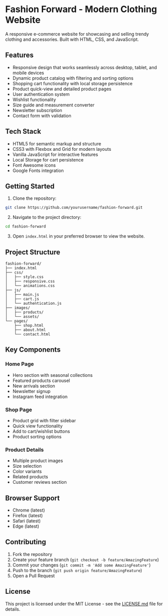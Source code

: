 # Fashion Forward - Modern Clothing Website

A responsive e-commerce website for showcasing and selling trendy clothing and accessories. Built with HTML, CSS, and JavaScript.

## Features

- Responsive design that works seamlessly across desktop, tablet, and mobile devices
- Dynamic product catalog with filtering and sorting options
- Shopping cart functionality with local storage persistence
- Product quick-view and detailed product pages
- User authentication system
- Wishlist functionality
- Size guide and measurement converter
- Newsletter subscription
- Contact form with validation

## Tech Stack

- HTML5 for semantic markup and structure
- CSS3 with Flexbox and Grid for modern layouts
- Vanilla JavaScript for interactive features
- Local Storage for cart persistence
- Font Awesome icons
- Google Fonts integration

## Getting Started

1. Clone the repository:
```bash
git clone https://github.com/yourusername/fashion-forward.git
```

2. Navigate to the project directory:
```bash
cd fashion-forward
```

3. Open `index.html` in your preferred browser to view the website.

## Project Structure

```
fashion-forward/
├── index.html
├── css/
│   ├── style.css
│   ├── responsive.css
│   └── animations.css
├── js/
│   ├── main.js
│   ├── cart.js
│   └── authentication.js
├── images/
│   ├── products/
│   └── assets/
└── pages/
    ├── shop.html
    ├── about.html
    └── contact.html
```

## Key Components

### Home Page
- Hero section with seasonal collections
- Featured products carousel
- New arrivals section
- Newsletter signup
- Instagram feed integration

### Shop Page
- Product grid with filter sidebar
- Quick view functionality
- Add to cart/wishlist buttons
- Product sorting options

### Product Details
- Multiple product images
- Size selection
- Color variants
- Related products
- Customer reviews section

## Browser Support

- Chrome (latest)
- Firefox (latest)
- Safari (latest)
- Edge (latest)

## Contributing

1. Fork the repository
2. Create your feature branch (`git checkout -b feature/AmazingFeature`)
3. Commit your changes (`git commit -m 'Add some AmazingFeature'`)
4. Push to the branch (`git push origin feature/AmazingFeature`)
5. Open a Pull Request

## License

This project is licensed under the MIT License - see the [LICENSE.md](LICENSE.md) file for details.
